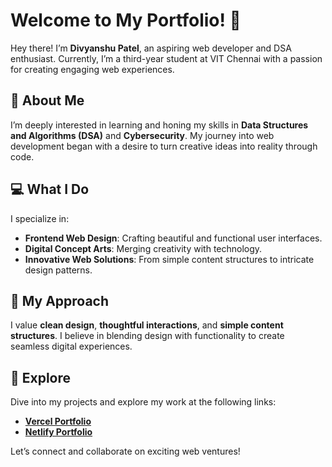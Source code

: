 # Welcome to My Portfolio! 👋


Hey there! I’m **Divyanshu Patel**, an aspiring web developer and DSA enthusiast. Currently, I’m a third-year student at VIT Chennai with a passion for creating engaging web experiences.

## 🌟 About Me
I’m deeply interested in learning and honing my skills in **Data Structures and Algorithms (DSA)** and **Cybersecurity**. My journey into web development began with a desire to turn creative ideas into reality through code.

## 💻 What I Do
I specialize in:
- **Frontend Web Design**: Crafting beautiful and functional user interfaces.
- **Digital Concept Arts**: Merging creativity with technology.
- **Innovative Web Solutions**: From simple content structures to intricate design patterns.

## 🎨 My Approach
I value **clean design**, **thoughtful interactions**, and **simple content structures**. I believe in blending design with functionality to create seamless digital experiences.

## 🚀 Explore
Dive into my projects and explore my work at the following links:

- **[Vercel Portfolio](https://divyanshu-patel-portfolio.vercel.app/)**
- **[Netlify Portfolio](https://divyanshu-patel-portfolio.netlify.app/)**

Let’s connect and collaborate on exciting web ventures!
